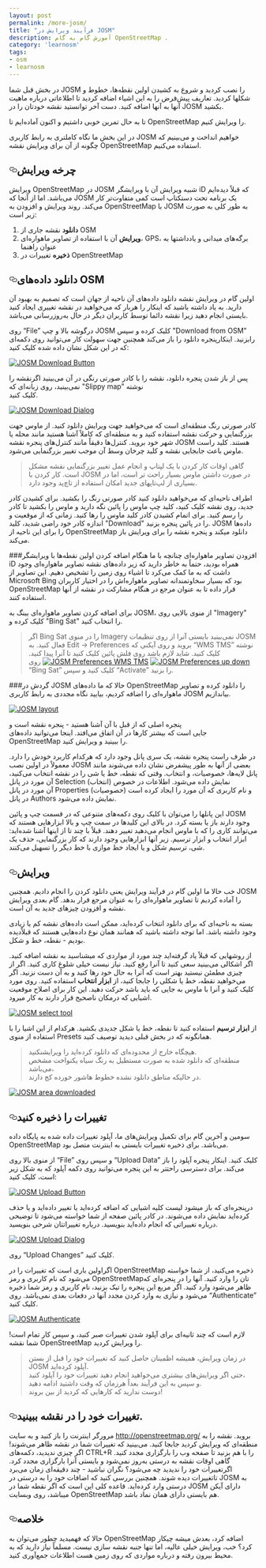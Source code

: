 ```yaml
---
layout: post
permalink: /more-josm/
title: "فرآیند ویرایش در JOSM"
description: آموزش گام به گام OpenStreetMap .
category: 'learnosm'
tags:
- osm
- learnosm
---
```




<p>در بخش قبل شما
JOSM را نصب کردید و شروع به کشیدن اولین نقطه‌ها، خطوط و شکلها کردید.
تعاریف پیش‌فرض را به این اشیاء اضافه کردید تا اطلاعاتی درباره ماهیت آنها به
آنها اضافه کنید. دست آخر توانستید نقشه خودتان را در JOSM بکشید.</p>
<p>تا به حال تمرین خوبی داشتیم و اکنون آماده‌ایم تا OpenStreetMap را ویرایش کنیم.</p>
<p>در این بخش ما نگاه کاملتری به رابط کاربری JOSM خواهیم انداخت و می‌بینیم
که چگونه از آن برای ویرایش نقشه OpenStreetMap استفاده می‌کنیم.</p>
<h2><a id="user-content-چرخه-ویرایش" class="anchor" aria-hidden="true" href="#چرخه-ویرایش"><svg class="octicon octicon-link" viewBox="0 0 16 16" version="1.1" width="16" height="16" aria-hidden="true"><path fill-rule="evenodd" d="M4 9h1v1H4c-1.5 0-3-1.69-3-3.5S2.55 3 4 3h4c1.45 0 3 1.69 3 3.5 0 1.41-.91 2.72-2 3.25V8.59c.58-.45 1-1.27 1-2.09C10 5.22 8.98 4 8 4H4c-.98 0-2 1.22-2 2.5S3 9 4 9zm9-3h-1v1h1c1 0 2 1.22 2 2.5S13.98 12 13 12H9c-.98 0-2-1.22-2-2.5 0-.83.42-1.64 1-2.09V6.25c-1.09.53-2 1.84-2 3.25C6 11.31 7.55 13 9 13h4c1.45 0 3-1.69 3-3.5S14.5 6 13 6z"></path></svg></a>چرخه ویرایش</h2>
<p>ویرایش OpenStreetMap در JOSM شبیه ویرایش آن با ویرایشگر iD که
قبلاً دیده‌ایم می‌باشد. اما از آنجا که JOSM یک برنامه تحت دستکتاپ است
کمی متفاوت‌تر کار می‌کند. روند ویرایش و افزودن به OpenStreetMap با
JOSM به طور کلی به صورت زیر است:</p>
<ol>
<li><strong>دانلود</strong> نقشه جاری از OSM</li>
<li><strong>ویرایش</strong> آن با استفاده از تصاویر ماهواره‌ای، GPS، برگه‌های میدانی و یادداشتها به عنوان راهنما</li>
<li><strong>ذخیره</strong> تغییرات در OpenStreetMap</li>
</ol>
<h2><a id="user-content-دانلود-دادههای-osm" class="anchor" aria-hidden="true" href="#دانلود-دادههای-osm"><svg class="octicon octicon-link" viewBox="0 0 16 16" version="1.1" width="16" height="16" aria-hidden="true"><path fill-rule="evenodd" d="M4 9h1v1H4c-1.5 0-3-1.69-3-3.5S2.55 3 4 3h4c1.45 0 3 1.69 3 3.5 0 1.41-.91 2.72-2 3.25V8.59c.58-.45 1-1.27 1-2.09C10 5.22 8.98 4 8 4H4c-.98 0-2 1.22-2 2.5S3 9 4 9zm9-3h-1v1h1c1 0 2 1.22 2 2.5S13.98 12 13 12H9c-.98 0-2-1.22-2-2.5 0-.83.42-1.64 1-2.09V6.25c-1.09.53-2 1.84-2 3.25C6 11.31 7.55 13 9 13h4c1.45 0 3-1.69 3-3.5S14.5 6 13 6z"></path></svg></a>دانلود داده‌های OSM</h2>
<p>اولین گام در ویرایش نقشه دانلود داده‌های آن ناحیه از جهان است که
تصمیم به بهبود آن دارید. به یاد داشته باشید که اینکار را هربار که می‌خواهید
در نقشه تغییری ایجاد کنید بایستی انجام دهید زیرا نقشه دائما توسط کاربران دیگر در حال به‌روزرسانی می‌باشد.</p>
<p>روی “File” درگوشه بالا و چپ JOSM کلیک کرده و سپس "Download from OSM"
رابزنید. اینکارپنجره دانلود را باز می‌کند همچنین جهت سهولت کار
می‌توانید روی دکمه‌ای که در این شکل نشان داده شده
کلیک کنید:</p>
<p><a target="_blank" rel="noopener noreferrer" href="/hotosm/learnosm/blob/gh-pages/images/josm/josm_download-button.png"><img src="/assets/img/josm_download-button.png" alt="JOSM Download Button" style="max-width:100%;"></a></p>
<p>پس از باز شدن پنجره دانلود، نقشه را با کادر صورتی رنگی
در آن می‌بینید اگرنقشه را نمی‌بینید، روی زبانه‌ای که "Slippy map" نوشته<br>
کلیک کنید.</p>
<p><a target="_blank" rel="noopener noreferrer" href="/hotosm/learnosm/blob/gh-pages/images/josm/josm_download-dialog.png"><img src="/assets/img/josm_download-dialog.png" alt="JOSM Download Dialog" style="max-width:100%;"></a></p>
<p>کادر صورتی رنگ منطقه‌ای است که می‌خواهید
جهت ویرایش دانلود کنید. از ماوس جهت بزرگنمایی و حرکت نقشه استفاده کنید و به منطقه‌ای
که کاملاً آشنا هستید مانند محله یا شهر خود بروید.
کنترل‌ها دقیقاً مانند کنترل‌های پنجره نقشه JOSM هستند. کلید راست ماوس
باعث جابجایی نقشه و کلید چرخان وسط آن موجب تغییر بزرگنمایی
می‌شود.</p>
<blockquote>
<p>گاهی اوقات کار کردن با یک لپتاپ و انجام عمل
تغییر بزرگنمایی نقشه مشکل است. کار کردن با JOSM در صورت داشتن ماوس بسیار راحت تر است،
اما در بسیاری از لپ‌تاپهای جدید امکان استفاده از تاچ‌پد وجود دارد.</p>
</blockquote>
<p>اطراف ناحیه‌ای که می‌خواهید دانلود کنید کادر صورتی رنگ را بکشید. برای کشیدن کادر جدید، روی نقشه
کلیک کنید، کلید چپ ماوس را پائین نگه دارید و ماوس را بکشید تا
کادر را رسم کنید. برای اتمام کشیدن کادر کلید ماوس  را رها کنید.
زمانی که از موقعیت و اندازه کادر خود راضی شدید، کلید
"Download" را در پائین پنجره بزنید. JOSM داده‌ها را
برای این ناحیه از OpenStreetMap دانلود میکند و پنجره نقشه را برای
ویرایش باز می‌کند.</p>
<p>###افزودن تصاویر ماهواره‌ای
چنانچه با ما هنگام اضافه کردن اولین نقطه‌ها با ویرایشگر iD همراه بودید،
حتماً به خاطر دارید که زیر داده‌های نقشه تصاویر ماهواره‌ای وجود داشت که به ما کمک می‌کرد
تا اشیاء روی زمین را تشخیص دهیم. این تصاویر از Microsoft Bing بود که
بسیار سخاوتمندانه تصاویر ماهواره‌اش را در اختیار کاربران OpenStreetMap قرار داده تا به عنوان مرجع
در هنگام مشارکت در نقشه از آنها استفاده کنند.</p>
<p>برای اضافه کردن تصاویر ماهواره‌ای بینگ به JOSM، از منوی بالایی روی "Imagery"
کلیک کرده و "Bing Sat" را انتخاب کنید.</p>
<blockquote>
<p>اگر Bing Sat را در منوی Imagery نمی‌بینید بایستی آنرا
از روی تنظیمات JOSM فعال کنید. به Edit -&gt; Preferences بروید و روی آیکنی که
“WMS TMS” نوشته کلیک کنید. شاید لازم باشد روی فلش پائین کلیک کنید تا آنرا پیدا کنید.
<a target="_blank" rel="noopener noreferrer" href="/hotosm/learnosm/blob/gh-pages/images/josm/josm_preferences-up-down.png"><img src="/assets/img/josm_preferences-up-down.png" alt="JOSM Preferences up down" style="max-width:100%;"></a>
<a target="_blank" rel="noopener noreferrer" href="/hotosm/learnosm/blob/gh-pages/images/josm/josm_preferences-wms-tms.png"><img src="/assets/img/josm_preferences-wms-tms.png" alt="JOSM Preferences WMS TMS" style="max-width:100%;"></a>
روی “Bing Sat” کلیک کنید و سپس “Activate” را بزنید.</p>
</blockquote>
<p>###گردش در JOSM
حالا که ما داده‌های OpenStreetMap را دانلود کرده و تصاویر ماهواره‌ای را اضافه کردیم،
بیایید نگاه مجددی به رابط کاربری JOSM بیاندازیم.</p>
<p><a target="_blank" rel="noopener noreferrer" href="/hotosm/learnosm/blob/gh-pages/images/josm/josm_layout.png"><img src="/assets/img/josm_layout.png" alt="JOSM layout" style="max-width:100%;"></a></p>
<p>پنجره اصلی که از قبل با آن آشنا هستید - پنجره نقشه است و<br>
جایی است که بیشتر کارها در آن اتفاق می‌افتد. اینجا می‌توانید
داده‌های OpenStreetMap را ببینید و ویرایش کنید.</p>
<p>در طرف راست پنجره نقشه، یک سری پانل وجود دارد که هرکدام
کاربرد خودش را دارد. معمولاً در اولین نصب JOSM بعضی
از آنها به طور پیشفرض نشان داده می‌شوند مانند پانل لایه‌ها، خصوصیات،
و انتخاب. وقتی که نقطه، خط یا شی را در نقشه انتخاب می‌کنید،
آن مورد در پانل Selection (انتخاب) نمایش داده می‌شود. اطلاعات در خصوص<br>
آن مورد در پانل Properties (خصوصیات) و نام کاربری که
آن مورد را ایجاد کرده است در پانل Authors نمایش داده می‌شود.</p>
<p>این پانلها را می‌توان با کلیک روی دکمه‌های متنوعی که
در قسمت چپ و پائین JOSM وجود دارند باز یا بسته کرد. در بالای این کلیدها در سمت چپ و بالا ابزارهایی هستند که می‌توانند
کاری را که با ماوس انجام می‌دهید تغییر دهند. قبلاً با چند تا از اینها آشنا شده‌اید:
ابزار انتخاب و ابزار ترسیم. زیر آنها ابزارهایی وجود دارند که کار
بزرگنمایی، حذف یک شی، ترسیم شکل و یا ایجاد خط موازی
با خط دیگر را تسهیل می‌کنند.</p>
<h2><a id="user-content-ویرایش" class="anchor" aria-hidden="true" href="#ویرایش"><svg class="octicon octicon-link" viewBox="0 0 16 16" version="1.1" width="16" height="16" aria-hidden="true"><path fill-rule="evenodd" d="M4 9h1v1H4c-1.5 0-3-1.69-3-3.5S2.55 3 4 3h4c1.45 0 3 1.69 3 3.5 0 1.41-.91 2.72-2 3.25V8.59c.58-.45 1-1.27 1-2.09C10 5.22 8.98 4 8 4H4c-.98 0-2 1.22-2 2.5S3 9 4 9zm9-3h-1v1h1c1 0 2 1.22 2 2.5S13.98 12 13 12H9c-.98 0-2-1.22-2-2.5 0-.83.42-1.64 1-2.09V6.25c-1.09.53-2 1.84-2 3.25C6 11.31 7.55 13 9 13h4c1.45 0 3-1.69 3-3.5S14.5 6 13 6z"></path></svg></a>ویرایش</h2>
<p>خب حالا ما اولین گام در فرآیند ویرایش یعنی دانلود کردن را انجام دادیم. همچنین
JOSM را آماده کردیم تا تصاویر ماهواره‌ای را به عنوان مرجع قرار بدهد. گام بعدی ویرایش
نقشه و افزودن چیزهای جدید به آن است.</p>
<p>بسته به ناحیه‌ای که برای دانلود انتخاب کرده‌اید، ممکن است
داده‌های نقشه کم یا زیادی وجود داشته باشد. اما توجه داشته باشید که همانند همان نوع
داده‌هایی هستند که قبلاًدیده بودیم - نقطه، خط و شکل.</p>
<p>از روشهایی که قبلاً یاد گرفته‌اید چند مورد از
مواردی که میشناسید به نقشه اضافه کنید. اگر اشکالی می‌بینید سعی کنید تا آنرا رفع کنید.
نیاز نیست خیلی شلوغ  کاری کنید. اگر از چیزی مطمئن نیستید
بهتر است که آنرا به حال خود رها کنید و به آن دست نزنید.
اگر می‌خواهید نقطه‌، خط یا شکلی را جابجا کنید،
از <strong>ابزار انتخاب</strong>  استفاده کنید. روی مورد کلیک کنید و آنرا با ماوس
به جایی که باید باشد حرکت دهید. این کار برای اصلاح موقعیت اشیایی که
درمکان ناصحیح قرار دارند به کار میرود.</p>
<p><a target="_blank" rel="noopener noreferrer" href="/hotosm/learnosm/blob/gh-pages/images/josm/josm_select-tool.png"><img src="/assets/img/josm_select-tool.png" alt="JOSM select tool" style="max-width:100%;"></a></p>
<p>از <strong>ابزار ترسیم</strong> استفاده کنید تا نقطه، خط یا شکل جدیدی بکشید.
هرکدام از این اشیا را با استفاده از منوی Presets همانگونه که
در بخش قبلی دیدید توصیف کنید.</p>
<blockquote>
<p>هیچگاه خارج از محدوده‌ای که دانلود کرده‌اید را ویرایشنکنید.<br>
منطقه‌ای که دانلود شده به صورت مستطیل به رنگ سیاه یکنواخت مشخص می‌باشد،<br>
در حالیکه مناطق دانلود نشده خطوط هاشور خورده کج دارند.</p>
</blockquote>
<p><a target="_blank" rel="noopener noreferrer" href="/hotosm/learnosm/blob/gh-pages/images/josm/josm_area-downloaded.png"><img src="/assets/img/josm_area-downloaded.png" alt="JOSM area downloaded" style="max-width:100%;"></a></p>
<h2><a id="user-content-تغییرات-را-ذخیره-کنید" class="anchor" aria-hidden="true" href="#تغییرات-را-ذخیره-کنید"><svg class="octicon octicon-link" viewBox="0 0 16 16" version="1.1" width="16" height="16" aria-hidden="true"><path fill-rule="evenodd" d="M4 9h1v1H4c-1.5 0-3-1.69-3-3.5S2.55 3 4 3h4c1.45 0 3 1.69 3 3.5 0 1.41-.91 2.72-2 3.25V8.59c.58-.45 1-1.27 1-2.09C10 5.22 8.98 4 8 4H4c-.98 0-2 1.22-2 2.5S3 9 4 9zm9-3h-1v1h1c1 0 2 1.22 2 2.5S13.98 12 13 12H9c-.98 0-2-1.22-2-2.5 0-.83.42-1.64 1-2.09V6.25c-1.09.53-2 1.84-2 3.25C6 11.31 7.55 13 9 13h4c1.45 0 3-1.69 3-3.5S14.5 6 13 6z"></path></svg></a>تغییرات را ذخیره کنید</h2>
<p>سومین و آخرین گام برای تکمیل ویرایش‌های ما، آپلود تغییرات داده شده
به پایگاه داده OpenStreetMap می‌باشد. برای ذخیره تغییرات بایستی
به اینترنت متصل بود.</p>
<p>از منوی بالا روی “File” و سپس روی “Upload Data” کلیک کنید. اینکار
پنجره آپلود را باز می‌کند.  برای دسترسی
راحتتر به این پنجره می‌توانید روی دکمه آپلود که به شکل زیر است، کلیک کنید:</p>
<p><a target="_blank" rel="noopener noreferrer" href="/hotosm/learnosm/blob/gh-pages/images/josm/josm_upload-button.png"><img src="/assets/img/josm_upload-button.png" alt="JOSM Upload Button" style="max-width:100%;"></a></p>
<p>درپنجره‌ای که باز  میشود لیست کلیه اشیایی که
اضافه کرده‌اید یا تغییر داده‌اید و یا حذف کرده‌اید نمایش داده می‌شوند. در کادر
پائین صفحه از شما خواسته می‌شود تا توضیحی درباره تغییراتی که
انجام داده‌اید بنویسید. درباره تغییراتتان شرحی بنویسید.</p>
<p><a target="_blank" rel="noopener noreferrer" href="/hotosm/learnosm/blob/gh-pages/images/josm/josm_upload-dialog.png"><img src="/assets/img/josm_upload-dialog.png" alt="JOSM Upload Dialog" style="max-width:100%;"></a></p>
<p>روی “Upload Changes” کلیک کنید.</p>
<p>اگراولین باری است که تغییرات را در OpenStreetMap ذخیره می‌کنید، از شما خواسته می‌شود که
نام کاربری و رمز OpenStreetMapتان را وارد کنید.
آنها را در پنجره‌ای که ظاهر می‌شود وارد کنید. اگر مربع
این پنجره را تیک بزنید، نام کاربری و رمز شما ذخیره می‌شود و
نیازی به وارد کردن مجدد آنها در دفعات بعدی نمی‌باشد. روی “Authenticate” کلیک کنید.</p>
<p><a target="_blank" rel="noopener noreferrer" href="/hotosm/learnosm/blob/gh-pages/images/josm/josm_authenticate.png"><img src="/assets/img/josm_authenticate.png" alt="JOSM Authenticate" style="max-width:100%;"></a></p>
<p>لازم است که چند ثانیه‌ای برای آپلود شدن تغییرات صبر کنید،
و سپس کار تمام است! شما نقشه  OpenStreetMap را ویرایش کردید.</p>
<blockquote>
<p>در زمان ویرایش، همیشه اظمینان حاصل کنید که تغییرات خود را قبل از بستن JOSM آپلود کرده‌اید.<br>
حتی اگر ویرایش‌های بیشتری می‌خواهید انجام دهید تغییرات خود را آپلود کنید،<br>
و سپس به این فرآیند بعداً هرزمان که وقت داشتید ادامه دهید.<br>
دوست ندارید که کارهایی که کردید از بین بروند!</p>
</blockquote>
<h2><a id="user-content-تغییرات-خود-را-در-نقشه-ببینید" class="anchor" aria-hidden="true" href="#تغییرات-خود-را-در-نقشه-ببینید"><svg class="octicon octicon-link" viewBox="0 0 16 16" version="1.1" width="16" height="16" aria-hidden="true"><path fill-rule="evenodd" d="M4 9h1v1H4c-1.5 0-3-1.69-3-3.5S2.55 3 4 3h4c1.45 0 3 1.69 3 3.5 0 1.41-.91 2.72-2 3.25V8.59c.58-.45 1-1.27 1-2.09C10 5.22 8.98 4 8 4H4c-.98 0-2 1.22-2 2.5S3 9 4 9zm9-3h-1v1h1c1 0 2 1.22 2 2.5S13.98 12 13 12H9c-.98 0-2-1.22-2-2.5 0-.83.42-1.64 1-2.09V6.25c-1.09.53-2 1.84-2 3.25C6 11.31 7.55 13 9 13h4c1.45 0 3-1.69 3-3.5S14.5 6 13 6z"></path></svg></a>تغییرات خود را در نقشه ببینید.</h2>
<p>مرورگر اینترنت را باز کنید و به سایت <a href="http://openstreetmap.org/" rel="nofollow">http://openstreetmap.org/</a> بروید.
نقشه را به منطقه‌ای که ویرایش کردید جابجا کنید.
می‌بینید که تغییرات شما در نقشه ظاهر می‌شوند! اگر چیزی ندیدید،
دکمه‌های CTRL+R را با هم بزنید تا صفحه وب را بارگزاری مجدد کنید. گاهی اوقات
نقشه به درستی به‌روز نمی‌شود و بایستی آنرا بارگزاری مجدد کرد.
اگرتغییرات خود را ندیدید چه می‌شود؟ نگران نباشید - چند
دقیقه‌ای زمان می‌برد تاتغییرات دیده شوند. همچنین بررسی کنید که
اضافات خود را به درستی در JOSM به درستی وارد کرده‌اید. قاعده
کلی این است که اگر نقطه شما در JOSM دارای آیکن میباشد،
روی وبسایت OpenStreetMap هم بایستی دارای همان نماد باشد.</p>
<h2><a id="user-content-خلاصه" class="anchor" aria-hidden="true" href="#خلاصه"><svg class="octicon octicon-link" viewBox="0 0 16 16" version="1.1" width="16" height="16" aria-hidden="true"><path fill-rule="evenodd" d="M4 9h1v1H4c-1.5 0-3-1.69-3-3.5S2.55 3 4 3h4c1.45 0 3 1.69 3 3.5 0 1.41-.91 2.72-2 3.25V8.59c.58-.45 1-1.27 1-2.09C10 5.22 8.98 4 8 4H4c-.98 0-2 1.22-2 2.5S3 9 4 9zm9-3h-1v1h1c1 0 2 1.22 2 2.5S13.98 12 13 12H9c-.98 0-2-1.22-2-2.5 0-.83.42-1.64 1-2.09V6.25c-1.09.53-2 1.84-2 3.25C6 11.31 7.55 13 9 13h4c1.45 0 3-1.69 3-3.5S14.5 6 13 6z"></path></svg></a>خلاصه</h2>
<p>حالا که فهمیدید چطور می‌توان به OpenStreetMap اضافه کرد، بعدش میشه چیکار کرد؟ خب، ویرایش
خیلی عالیه، اما تنها جنبه نقشه سازی نیست. مسلماً نیاز دارید که
به محیط بیرون رفته و درباره مواردی که روی زمین هست اطلاعات
جمع‌آوری کنید.</p>